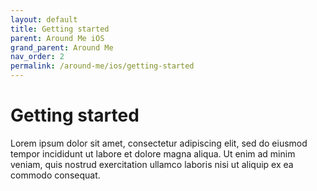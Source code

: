 ```yaml
---
layout: default
title: Getting started
parent: Around Me iOS
grand_parent: Around Me
nav_order: 2
permalink: /around-me/ios/getting-started
---
```


# Getting started

Lorem ipsum dolor sit amet, consectetur adipiscing elit, sed do eiusmod tempor incididunt ut labore et dolore magna aliqua. Ut enim ad minim veniam, quis nostrud exercitation ullamco laboris nisi ut aliquip ex ea commodo consequat.